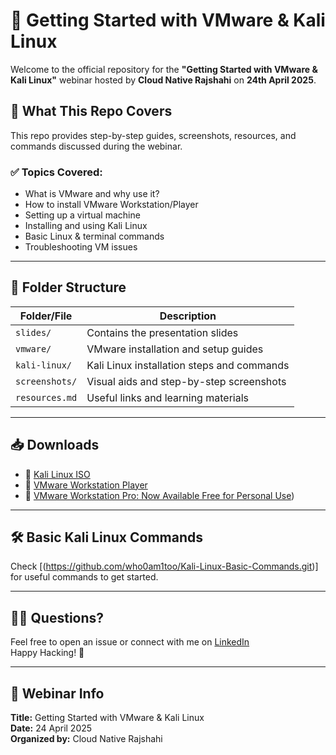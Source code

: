 # 🐧 Getting Started with VMware & Kali Linux

Welcome to the official repository for the **"Getting Started with VMware & Kali Linux"** webinar hosted by **Cloud Native Rajshahi** on **24th April 2025**.

## 🎯 What This Repo Covers

This repo provides step-by-step guides, screenshots, resources, and commands discussed during the webinar.

### ✅ Topics Covered:
- What is VMware and why use it?
- How to install VMware Workstation/Player
- Setting up a virtual machine
- Installing and using Kali Linux
- Basic Linux & terminal commands
- Troubleshooting VM issues

---

## 📂 Folder Structure

| Folder/File | Description |
|-------------|-------------|
| `slides/` | Contains the presentation slides |
| `vmware/` | VMware installation and setup guides |
| `kali-linux/` | Kali Linux installation steps and commands |
| `screenshots/` | Visual aids and step-by-step screenshots |
| `resources.md` | Useful links and learning materials |

---

## 📥 Downloads

- 🔗 [Kali Linux ISO](https://www.kali.org/get-kali/)
- 🔗 [VMware Workstation Player](https://www.vmware.com/products/workstation-player.html)
- 🔗 [VMware Workstation Pro: Now Available Free for Personal Use](https://blogs.vmware.com/workstation/2024/05/vmware-workstation-pro-now-available-free-for-personal-use.html))

---

## 🛠️ Basic Kali Linux Commands

Check [(https://github.com/who0am1too/Kali-Linux-Basic-Commands.git)] for useful commands to get started.

---

## 🙋‍♂️ Questions?

Feel free to open an issue or connect with me on [LinkedIn](https://linkedin.com/in/YOUR_PROFILE)  
Happy Hacking! 🚀

---

## 📅 Webinar Info

**Title:** Getting Started with VMware & Kali Linux  
**Date:** 24 April 2025  
**Organized by:** Cloud Native Rajshahi  
